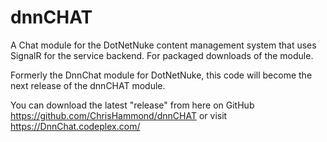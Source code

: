 dnnCHAT
=======

A Chat module for the DotNetNuke content management system that uses SignalR for the service backend. For packaged downloads of the module. 

Formerly the DnnChat module for DotNetNuke, this code will become the next release of the dnnCHAT module. 

You can download the latest "release" from here on GitHub https://github.com/ChrisHammond/dnnCHAT or visit https://DnnChat.codeplex.com/
